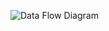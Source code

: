 ![Data Flow Diagram](https://cloud.githubusercontent.com/assets/14812310/11693071/6cdea846-9e68-11e5-9a13-6a51c68ce0db.png)
